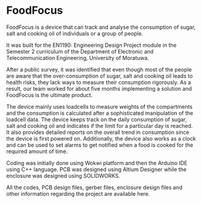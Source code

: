# FoodFocus
FoodFocus is a device that can track and analyse the consumption of sugar, salt and cooking oil of individuals or a group of people.

It was built for the EN1190: Engineering Design Project module in the Semester 2 curriculum of the Department of Electronic and Telecommunication Engineering, University of Moratuwa.

After a public survey, it was identified that even though most of the people are aware that the over-consumption of sugar, salt and cooking oil leads to health risks, they lack ways to measure their consumption rigorously. As a result, our team worked for about five months implementing a solution and FoodFocus is the ultimate product.

The device mainly uses loadcells to measure weights of the compartments and the consumption is calculated after a sophisticated manipulation of the loadcell data. The device keeps track on the daily consumption of sugar, salt and cooking oil and indicates if the limit for a particular day is reached. It also provides detailed reports on the overall trend in consumption since the device is first powered on. Additionally, the device also works as a clock and can be used to set alarms to get notified when a food is cooked for the required amount of time.

Coding was initially done using Wokwi platform and then the Arduino IDE using C++ language. PCB was designed using Altium Designer while the enclosure was designed using SOLIDWORKS. 

All the codes, PCB design files, gerber files, enclosure design files and other information regarding the project are available here.
